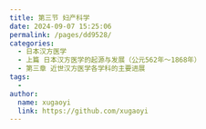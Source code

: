 ```yaml
---
title: 第三节 妇产科学
date: 2024-09-07 15:25:06
permalink: /pages/dd9528/
categories:
  - 日本汉方医学
  - 上篇 日本汉方医学的起源与发展（公元562年～1868年）
  - 第三章 近世汉方医学各学科的主要进展
tags:
  - 
author: 
  name: xugaoyi
  link: https://github.com/xugaoyi
---
```

